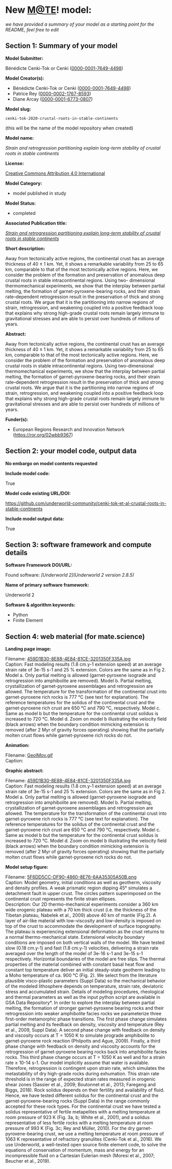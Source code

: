 # New [M@TE](https://mate.science/)! model: 
 _we have provided a summary of your model as a starting point for the README, feel free to edit_
## Section 1: Summary of your model   

**Model Submitter:**  

Bénédicte Cenki-Tok or Cenki ([0000-0001-7649-4498](https://orcid.org/0000-0001-7649-4498))

**Model Creator(s):**  

- Bénédicte Cenki-Tok or Cenki ([0000-0001-7649-4498](https://orcid.org/0000-0001-7649-4498))  
- Patrice Rey ([0000-0002-1767-8593](https://orcid.org/0000-0002-1767-8593))  
- Diane Arcay ([0000-0001-6773-0807](https://orcid.org/0000-0001-6773-0807))  
  
**Model slug:**  

`cenki-tok-2020-crustal-roots-in-stable-continents` 

(this will be the name of the model repository when created) 

**Model name:**  

_Strain and retrogression partitioning explain long-term stability of crustal roots in stable continents_  

**License:**  

[Creative Commons Attribution 4.0 International]( https://creativecommons.org/licenses/by/4.0/legalcode.txt)

**Model Category:**  

- model published in study   
  
**Model Status:**  

- completed   
  
**Associated Publication title:**  

_[Strain and retrogression partitioning explain long-term stability of crustal roots in stable continents](http://dx.doi.org/10.1130/g47301.1)_ 

**Short description:**  

Away from tectonically active regions, the continental crust has an average thickness of 40 ± 1 km. Yet, it shows a remarkable variability from 25 to 65 km, comparable to that of the most tectonically active regions. Here, we consider the problem of the formation and preservation of anomalous deep crustal roots in stable intracontinental regions. Using two- dimensional thermomechanical experiments, we show that the interplay between partial melting, the formation of garnet-pyroxene-bearing rocks, and their strain rate–dependent retrogression result in the preservation of thick and strong crustal roots. We argue that it is the partitioning into narrow regions of strain, retrogression, and weakening coupled into a positive feedback loop that explains why strong high-grade crustal roots remain largely immune to gravitational stresses and are able to persist over hundreds of millions of years.

**Abstract:**  

Away from tectonically active regions, the continental crust has an average thickness of 40 ± 1 km. Yet, it shows a remarkable variability from 25 to 65 km, comparable to that of the most tectonically active regions. Here, we consider the problem of the formation and preservation of anomalous deep crustal roots in stable intracontinental regions. Using two-dimensional thermomechanical experiments, we show that the interplay between partial melting, the formation of garnet-pyroxene-bearing rocks, and their strain rate–dependent retrogression result in the preservation of thick and strong crustal roots. We argue that it is the partitioning into narrow regions of strain, retrogression, and weakening coupled into a positive feedback loop that explains why strong high-grade crustal roots remain largely immune to gravitational stresses and are able to persist over hundreds of millions of years.

**Funder(s):**  
- European Regions Research and Innovation Network (https://ror.org/02wbb9367)  
  
## Section 2: your model code, output data  

**No embargo on model contents requested** 

**Include model code:**   

True 

**Model code existing URL/DOI:**   

https://github.com/underworld-community/cenki-tok-et-al-crustal-roots-in-stable-continents 

**Include model output data:**   

True 

## Section 3: software framework and compute details   
**Software Framework DOI/URL:**  

Found software: _[Underworld 2](Underworld 2 version 2.8.5)_ 

**Name of primary software framework:**  

Underworld 2 

**Software & algorithm keywords:**  

- Python   
- Finite Element   
  
## Section 4: web material (for mate.science)   
**Landing page image:**  

Filename: [459D1B30-8E88-4E84-81CE-3201350F335A.jpg](https://github.com/user-attachments/assets/7fdc3017-5c3e-4cd4-b3cf-cbbea680f35d)  
Caption:  Fast modeling results (1.8 cm.y-1 extension speed) at an average strain rate of 3e-15 s-1 and 25 % extension. Colors are the same as in Fig 2. Model a. Only partial melting is allowed (garnet-pyroxene isograde and retrogression into amphibolite are removed). Model b. Partial melting, crystallization of garnet-pyroxene assemblages and retrogression are allowed. The temperature for the transformation of the continental crust into garnet-pyroxene rich rocks is 777 °C (see text for explanation). The reference temperatures for the solidus of the continental crust and the garnet-pyroxene rich crust are 650 °C and 790 °C, respectively. Model c. Same as model b but the temperature for the continental crust solidus is increased to 720 °C. Model d.  Zoom on model b illustrating the velocity field (black arrows) when the boundary condition mimicking extension is removed (after 2 Myr of gravity forces operating) showing that the partially molten crust flows while garnet-pyroxene rich rocks do not.  
  
**Animation:**  

Filename: [GeolMov.gif](https://github.com/user-attachments/assets/8c81a215-e36f-45ae-a9ec-a76b432048ea)  
Caption:   
  
**Graphic abstract:**  

Filename: [459D1B30-8E88-4E84-81CE-3201350F335A.jpg](https://github.com/user-attachments/assets/5091e451-07ac-433b-a3dc-7386cfdce647)  
Caption:  Fast modeling results (1.8 cm.y-1 extension speed) at an average strain rate of 3e-15 s-1 and 25 % extension. Colors are the same as in Fig 2. Model a. Only partial melting is allowed (garnet-pyroxene isograde and retrogression into amphibolite are removed). Model b. Partial melting, crystallization of garnet-pyroxene assemblages and retrogression are allowed. The temperature for the transformation of the continental crust into garnet-pyroxene rich rocks is 777 °C (see text for explanation). The reference temperatures for the solidus of the continental crust and the garnet-pyroxene rich crust are 650 °C and 790 °C, respectively. Model c. Same as model b but the temperature for the continental crust solidus is increased to 720 °C. Model d.  Zoom on model b illustrating the velocity field (black arrows) when the boundary condition mimicking extension is removed (after 2 Myr of gravity forces operating) showing that the partially molten crust flows while garnet-pyroxene rich rocks do not.  
  
**Model setup figure:**  

Filename: [5F6DD5CC-DF90-4860-8E76-6AA35305A50B.png](https://github.com/user-attachments/assets/f5452714-536e-44d6-ae4b-496947412d81)  
Caption:  Model geometry, initial conditions as well as geotherm, viscosity and density profiles. A weak prismatic region dipping 45° simulates a detachment fault in upper crust. The circles pattern superimposed on the continental crust represents the finite strain ellipses.  
Description:  Our 2D thermo-mechanical experiments consider a 360 km wide orogenic plateau with a 70 km thick crust (i.e. the thickness of the Tibetan plateau, Nabelek et al., 2009) above 40 km of mantle (Fig.2). A layer of air-like material with low-viscosity and low-density is imposed on top of the crust to accommodate the development of surface topography. The plateau is experiencing extensional deformation as the crust returns to a normal thermo-mechanical state. Extensional velocity boundary conditions are imposed on both vertical walls of the model. We have tested slow (0.18 cm.y-1) and fast (1.8 cm.y-1) velocities, delivering a strain rate averaged over the length of the model of 3e-16 s-1 and 3e-15 s-1 respectively. Horizontal boundaries of the model are free slips. The thermal properties of the material combined with constant basal heat flow and constant top temperature deliver an initial steady-state geotherm leading to a Moho temperature of ca. 900 °C (Fig. 2). We select from the literature plausible visco-plastic parameters (Suppl Data) so the mechanical behavior of the modeled lithosphere depends on temperature, strain rate, deviatoric stress and accumulated strain. Details of modeling procedures, rheological and thermal parameters as well as the input python script are available in GSA Data Repository*. 
In order to explore the interplay between partial melting, the formation of stronger garnet-pyroxene bearing rocks and their retrogression into weaker amphibolite facies rocks we parameterize three first-order metamorphic phase transitions. The first phase change simulates partial melting and its feedback on density, viscosity and temperature (Rey et al., 2009, Suppl Data).  A second phase change with feedback on density and viscosity occurs at T = 1050 K to simulate prograde amphibolite to garnet-pyroxene rock reaction (Philpotts and Ague, 2009). Finally, a third phase change with feedback on density and viscosity accounts for the retrogression of garnet-pyroxene bearing rocks back into amphibolite facies rocks. This third phase change occurs at T = 1050 K as well and for a strain rate ≥ 10-14 s-1. Our model implicitly assume that water is available. Therefore, retrogression is contingent upon strain rate, which simulates the metastability of dry high-grade rocks during exhumation. This strain rate threshold is in the range of expected strain rates measured in orogenic shear zones (Sassier et al., 2009; Boutonnet et al., 2013; Faregeng and Biggs, 2018). Rock solidus depends on their fertility and availability of fluid. Hence, we have tested different solidus for the continental crust and the garnet-pyroxene-bearing rocks (Suppl Data) in the range commonly accepted for these rock types. For the continental crust we have tested a solidus representative of fertile metapelites with a melting temperature at room pressure of 923 K (Fig. 3a, b; White et al., 2001), and a solidus representative of less fertile rocks with a melting temperature at room pressure of 993 K (Fig. 3c; Rey and Müller, 2010). For the dry garnet-pyroxene-bearing crust, we use a melting temperature at room pressure of 1063 K representative of refractory granulites (Cenki-Tok et al., 2016). We use Underworld, a well-tested open source finite element code, to solve the equations of conservation of momentum, mass and energy for an incompressible fluid on a Cartesian Eulerian mesh (Moresi et al., 2007; Beucher et al., 2019).

  

